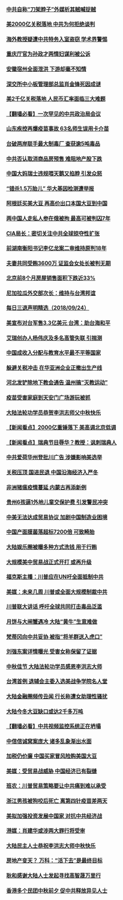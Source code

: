 #### [中共自称“刀架脖子”外媒析其贼喊捉贼](../pages/nsc413/n10740043.md) 

#### [美2000亿关税落地 中共为何拒绝谈判](../pages/nsc413/n10740320.md) 

#### [海外教授疑遭中共特务入室盗窃 学术界警惕](../pages/nsc413/n10740296.md) 

#### [重庆厅官为孙政才两情妇谋利被公诉](../pages/nsc413/n10739875.md) 

#### [安徽宿州全面泄洪 下游却毫不知情](../pages/nsc413/n10739164.md) 

#### [深交所中小板管理部总监肖金锋死因成谜](../pages/nsc413/n10739607.md) 

#### [美2千亿关税落地 人民币汇率面临三大难题](../pages/nsc413/n10739681.md) 

#### [【翻墙必看】一次罕见的中共政治局会议](../pages/nsc413/n10738808.md) 

#### [山东疾控再爆疫苗事故 63名师生误用卡介苗](../pages/nsc413/n10739556.md) 

#### [台破两岸联手最大制毒厂 查获逾5吨毒品](../pages/nsc413/n10739566.md) 

#### [中共否认取消商品房预售 难阻地产股下跌](../pages/nsc413/n10739071.md) 

#### [中国大妈瑞士违规喂天鹅又掐脖 引发众怒](../pages/nsc413/n10739136.md) 

#### [“错杀1.5万胎儿” 华大基因检测遭举报](../pages/nsc413/n10738420.md) 

#### [阿根廷买美大豆 再高价出口本国大豆到中国](../pages/nsc413/n10739365.md) 

#### [两中国人走私人参在俄被拘 最高可被判囚7年](../pages/nsc413/n10739438.md) 

#### [CIA局长：密切关注中共全球掠夺性扩张](../pages/nsc413/n10738743.md) 

#### [前湖南衡阳书记李亿龙案二审维持原判18年](../pages/nsc413/n10738864.md) 

#### [夫妻共同受贿3600万 证监会女处长被判无期](../pages/nsc413/n10737880.md) 

#### [北京前8个月房屋销售面积下跌近33%](../pages/nsc413/n10738623.md) 

#### [尼加拉瓜外交部次长：维持与台湾邦谊](../pages/nsc413/n10738836.md) 

#### [每日三退声明精选（2018/09/24）](../pages/nsc413/n10738940.md) 

#### [美宣布对台军售3.3亿美元 台湾：助台海和平](../pages/nsc413/n10738697.md) 

#### [艾瑞创办人杨伟庆及多名高管失联 引揣测](../pages/nsc413/n10733036.md) 

#### [中国成收入分配与教育水平最不平等国家](../pages/nsc413/n10738563.md) 

#### [躲避关税冲击 在华亚洲企业正撤出生产线](../pages/nsc413/n10738505.md) 

#### [河北发铲除地下教会通告 温州搞“灭教运动”](../pages/nsc413/n10738520.md) 

#### [疫苗受害家庭到天安门广场游玩被抓](../pages/nsc413/n10737627.md) 

#### [大陆法轮功学员恭贺李洪志师父中秋快乐](../pages/nsc413/n10738468.md) 

#### [【新闻看点】2000亿重锤落下 美高调北京低调](../pages/nsc413/n10737976.md) 

#### [【新闻看点】瑞典节目辱华？教授：讽刺瑞典人](../pages/nsc413/n10737977.md) 

#### [中共爱荷华州登批川广告 涉嫌影响美选举](../pages/nsc413/n10738131.md) 

#### [关税压顶 国进民退 中国沿海经济入严冬](../pages/nsc413/n10738210.md) 

#### [非洲猪瘟疫情蔓延 内蒙古再添新例](../pages/nsc413/n10738366.md) 

#### [贵州6孩逼1外地儿童交保护费 引发警民冲突](../pages/nsc413/n10738089.md) 

#### [中美无法达成贸易协议 加剧中国制造业困境](../pages/nsc413/n10738245.md) 

#### [中国产面膜菌落超标7200倍 可致畸胎](../pages/nsc413/n10738196.md) 

#### [大陆娱乐圈被曝多种方式洗钱 用于行贿](../pages/nsc413/n10738098.md) 

#### [大规模美中贸易战正式开打 或再升级](../pages/nsc413/n10738071.md) 

#### [福克斯主播：川普应在UN吁全面抵制中共](../pages/nsc413/n10738060.md) 

#### [美媒：未来几周 川普或全面大规模制裁中共](../pages/nsc413/n10737981.md) 

#### [川普联大讲话 呼吁全球共同打击毒品泛滥](../pages/nsc413/n10738024.md) 

#### [月饼与大闸蟹遇冷 大陆“黄牛”生意难做](../pages/nsc413/n10737912.md) 

#### [梵蒂冈向中共妥协 被指“将羊群送入虎口”](../pages/nsc413/n10737379.md) 

#### [刘强东案详情曝光 受害女称保留了证据](../pages/nsc413/n10737631.md) 

#### [中秋佳节 大陆法轮功学员感恩李洪志大师](../pages/nsc413/n10737639.md) 

#### [台湾首例 退辅会主委入选美战争学院名人堂](../pages/nsc413/n10737673.md) 

#### [大陆金融圈频传丑闻 行长称遭女助理性骚扰](../pages/nsc413/n10737236.md) 

#### [大陆今冬大豆缺口或达2千多万吨](../pages/nsc413/n10736986.md) 

#### [【翻墙必看】中共视频监控系统正在坍塌](../pages/nsc413/n10736438.md) 

#### [中信信诚窝案庞大 诸多乱象渐出水面](../pages/nsc413/n10737023.md) 

#### [加税仍价廉 中国买家冒风险购美国大豆](../pages/nsc413/n10737271.md) 

#### [美媒：受贸易战威胁 中国经济已有裂缝](../pages/nsc413/n10737230.md) 

#### [班农：川普贸易策略要让中共痛到难以承受](../pages/nsc413/n10737219.md) 

#### [浙江男孩被狗咬后死亡 离第四针疫苗差两天](../pages/nsc413/n10737199.md) 

#### [美拟加强投资发展中国家 对抗中共经济战](../pages/nsc413/n10736539.md) 

#### [港媒：肖建华或涉两大罪行将受审](../pages/nsc413/n10736881.md) 

#### [大陆民主人士恭祝李洪志大师中秋快乐](../pages/nsc413/n10736272.md) 

#### [房地产变天？ 万科：“活下去”是最终目标](../pages/nsc413/n10736186.md) 

#### [耿和感谢大陆人士发起寻找高智晟万里行](../pages/nsc413/n10737032.md) 

#### [香港多个民团中秋前夕 促中共释放异见人士](../pages/nsc413/n10736320.md) 

